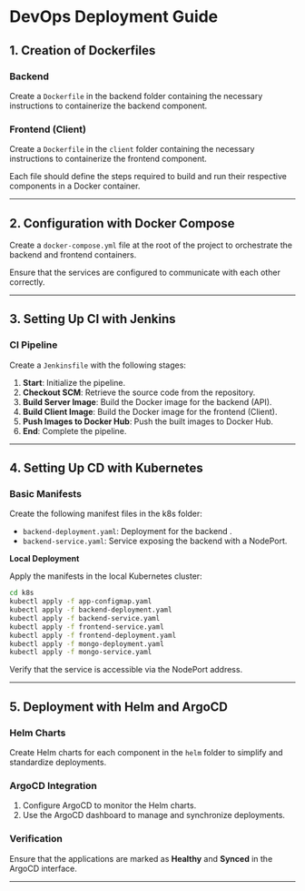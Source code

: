 # DevOps Deployment Guide

## **1. Creation of Dockerfiles**

### Backend 

Create a `Dockerfile` in the backend folder containing the necessary instructions to containerize the backend component.

### **Frontend (Client)**

Create a `Dockerfile` in the `client` folder containing the necessary instructions to containerize the frontend component.

Each file should define the steps required to build and run their respective components in a Docker container.

---

## **2. Configuration with Docker Compose**

Create a `docker-compose.yml` file at the root of the project to orchestrate the backend and frontend containers.

Ensure that the services are configured to communicate with each other correctly.

---

## **3. Setting Up CI with Jenkins**

### **CI Pipeline**

Create a `Jenkinsfile` with the following stages:

1. **Start**: Initialize the pipeline.
2. **Checkout SCM**: Retrieve the source code from the repository.
3. **Build Server Image**: Build the Docker image for the backend (API).
4. **Build Client Image**: Build the Docker image for the frontend (Client).
5. **Push Images to Docker Hub**: Push the built images to Docker Hub.
6. **End**: Complete the pipeline.

---

## **4. Setting Up CD with Kubernetes**

### **Basic Manifests**

Create the following manifest files in the k8s folder:

- `backend-deployment.yaml`: Deployment for the backend .
- `backend-service.yaml`: Service exposing the backend with a NodePort.

**Local Deployment**

Apply the manifests in the local Kubernetes cluster:

```bash
cd k8s
kubectl apply -f app-configmap.yaml
kubectl apply -f backend-deployment.yaml
kubectl apply -f backend-service.yaml
kubectl apply -f frontend-service.yaml
kubectl apply -f frontend-deployment.yaml
kubectl apply -f mongo-deployment.yaml
kubectl apply -f mongo-service.yaml
```

Verify that the service is accessible via the NodePort address.

---

## **5. Deployment with Helm and ArgoCD**

### **Helm Charts**

Create Helm charts for each component in the `helm` folder to simplify and standardize deployments.

### **ArgoCD Integration**

1. Configure ArgoCD to monitor the Helm charts.
2. Use the ArgoCD dashboard to manage and synchronize deployments.

### **Verification**

Ensure that the applications are marked as **Healthy** and **Synced** in the ArgoCD interface.

---

